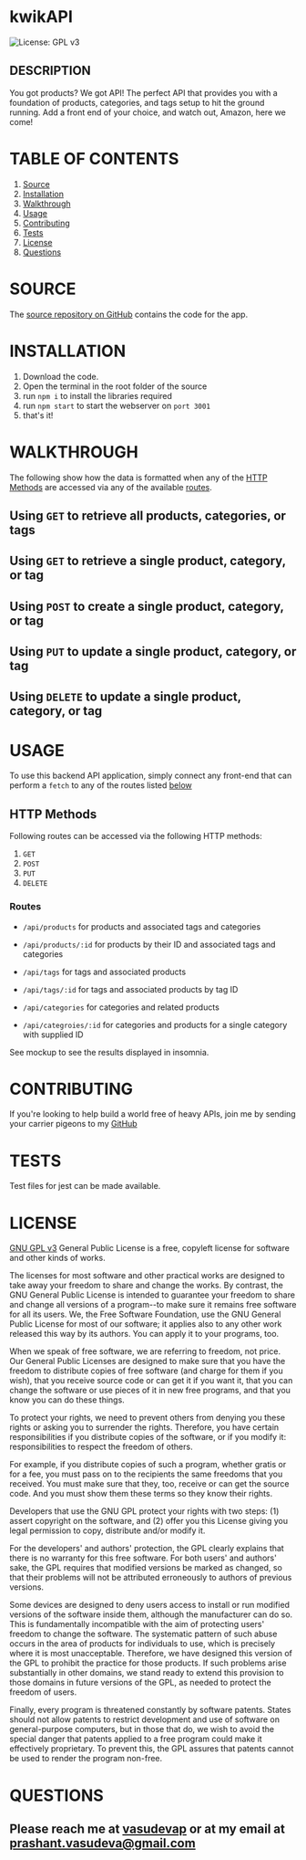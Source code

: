 # kwikAPI
![License: GPL v3](https://img.shields.io/badge/License-GPLv3-blue.svg)

## DESCRIPTION

You got products?  We got API! The perfect API that provides you with a foundation of products, categories, and tags setup to hit the ground running.  Add a front end of your choice, and watch out, Amazon, here we come!


# TABLE OF CONTENTS

1. [Source](#source)
2. [Installation](#installation)
3. [Walkthrough](#walkthrough)
4. [Usage](#usage)
3. [Contributing](#contributing)
4. [Tests](#tests)
5. [License](#license)
6. [Questions](#questions)

# SOURCE
The [source repository on GitHub](https://github.com/vasudevap/kwikAPI.git) contains the code for the app.

# INSTALLATION
1. Download the code.
2. Open the terminal in the root folder of the source
3. run `npm i` to install the libraries required
4. run `npm start` to start the webserver on `port 3001`
5. that's it!

# WALKTHROUGH
The following show how the data is formatted when any of the [HTTP Methods](#http-methods) are accessed via any of the available [routes](#routes).
## Using `GET` to retrieve all products, categories, or tags
## Using `GET` to retrieve a single product, category, or tag
## Using `POST` to create a single product, category, or tag
## Using `PUT` to update a single product, category, or tag
## Using `DELETE` to update a single product, category, or tag

# USAGE
To use this backend API application, simply connect any front-end that can perform a `fetch` to any of the routes listed [below](#routes)

## HTTP Methods
Following routes can be accessed via the following HTTP methods:
1. `GET`
2. `POST`
3. `PUT`
4. `DELETE`

### Routes
- `/api/products`
for products and associated tags and categories

- `/api/products/:id`
for products by their ID and associated tags and categories

- `/api/tags`
for tags and associated products

- `/api/tags/:id`
for tags and associated products by tag ID

- `/api/categories`
for categories and related products

- `/api/categroies/:id`
for categories and products for a single category with supplied ID

See mockup to see the results displayed in insomnia.

# CONTRIBUTING
If you're looking to help build a world free of heavy APIs, join me by sending your carrier pigeons to my [GitHub](https://github.com/vasudevap)


# TESTS
Test files for jest can be made available.


# LICENSE
[GNU GPL v3](https://www.gnu.org/licenses/gpl-3.0)
 General Public License is a free, copyleft license for software and other kinds of works.

The licenses for most software and other practical works are designed to take away your freedom to share and change the works. By contrast, the GNU General Public License is intended to guarantee your freedom to share and change all versions of a program--to make sure it remains free software for all its users. We, the Free Software Foundation, use the GNU General Public License for most of our software; it applies also to any other work released this way by its authors. You can apply it to your programs, too.

When we speak of free software, we are referring to freedom, not price. Our General Public Licenses are designed to make sure that you have the freedom to distribute copies of free software (and charge for them if you wish), that you receive source code or can get it if you want it, that you can change the software or use pieces of it in new free programs, and that you know you can do these things.

To protect your rights, we need to prevent others from denying you these rights or asking you to surrender the rights. Therefore, you have certain responsibilities if you distribute copies of the software, or if you modify it: responsibilities to respect the freedom of others.

For example, if you distribute copies of such a program, whether gratis or for a fee, you must pass on to the recipients the same freedoms that you received. You must make sure that they, too, receive or can get the source code. And you must show them these terms so they know their rights.

Developers that use the GNU GPL protect your rights with two steps: (1) assert copyright on the software, and (2) offer you this License giving you legal permission to copy, distribute and/or modify it.

For the developers' and authors' protection, the GPL clearly explains that there is no warranty for this free software. For both users' and authors' sake, the GPL requires that modified versions be marked as changed, so that their problems will not be attributed erroneously to authors of previous versions.

Some devices are designed to deny users access to install or run modified versions of the software inside them, although the manufacturer can do so. This is fundamentally incompatible with the aim of protecting users' freedom to change the software. The systematic pattern of such abuse occurs in the area of products for individuals to use, which is precisely where it is most unacceptable. Therefore, we have designed this version of the GPL to prohibit the practice for those products. If such problems arise substantially in other domains, we stand ready to extend this provision to those domains in future versions of the GPL, as needed to protect the freedom of users.

Finally, every program is threatened constantly by software patents. States should not allow patents to restrict development and use of software on general-purpose computers, but in those that do, we wish to avoid the special danger that patents applied to a free program could make it effectively proprietary. To prevent this, the GPL assures that patents cannot be used to render the program non-free.


# QUESTIONS
Please reach me at [vasudevap](https://github.com/vasudevap) or at my email at prashant.vasudeva@gmail.com
---

